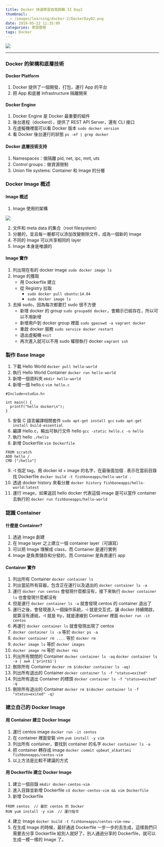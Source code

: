 ```yaml
---
title: Docker 快速學習自我挑戰 II Day2
thumbnail:
  - /images/learning/docker-2/DockerDay02.png
date: 2019-05-22 11:35:09
categories: 學習歷程
tags: Docker
---
```

<img src="/images/learning/docker-2/DockerDay02.png">

***
### Docker 的架構和底層技術
#### Docker Platform
1. Docker 提供了一個開發，打包，運行 App 的平台
2. 把 App 和底層 Infrastructure 隔離開來
#### Docker Engine
1. Docker Engine 是 Docker 最重要的組件
2. 後台進程（dockerd），提供了 REST API Server，還有 CLI 接口
3. 在虛擬機裡面可以看 Docker 版本
`sudo docker version`
4. 看 Docker 後台運行的狀態
`ps -ef | grep docker`
#### Docker 底層技術支持
1. Namespaces：做隔離 pid, net, ipc, mnt, uts
2. Control groups：做資源限制
3. Union file systems: Container 和 Image 的分層
### Docker Image 概述
#### Image 概述
1. Image 使用的架構

<img src="/images/learning/docker-2/DockerDay02-Image01.jpg">

2. 文件和 meta data 的集合（root filesystem）
3. 分層的，並且每一層都可以添加改變刪除文件，成為一個新的 Image
4. 不同的 Image 可以共享相同的 layer
5. Image 本身是唯讀的
#### Image 實作
1. 列出現在有的 docker image
`sudo docker image ls`
2. Image 的獲取
    - 用 Dockerfile 建立
    - 從 Registry 拉取
        - `sudo docker pull ubuntu:14.04`
        - `sudo docker image ls`
3. 去掉 sudo，因為每次都要打 sudo 很不方便
    - 新增 docker 的 group `sudo groupadd docker`，會顯示已經存在，所以可以不用新增
    - 新增用戶到 docker group 裡面 `sudo gpasswd -a vagrant docker`
    - 重啟 docker 服務 `sudo service docker restart`
    - 退出虛擬機 `exit`
    - 再次進入就可以不用 sudo 權限執行 docker `vagrant ssh`
### 製作 Base Image
1. 下載 Hello World `docker pull hello-world`
2. 執行 Hello World Container `docker run hello-world`
3. 新增一個資料夾 `mkdir hello-world`
4. 新增一個 hello.c `vim hello.c`
```
#Include<studio.h>

int main() {
  printf("hello docker\n");
}
```
5. 安裝 C 語言編譯相關套件
`sudo apt-get install gcc`
`sudo apt-get install build-essential`
6. 編譯 Hello.c，輸出可執行文件 hello
`gcc -static hello.c -o hello`
7. 執行 hello
`./hello`
8. 新增 Dockerfile `vim Dockerfile`
```
FROM scratch
ADD hello /
CMD ["/hello"]
```
9. -t 指定 tag，用 docker id + image 的名字，在最後面加個 . 表示在當前目錄找 Dockerfile
`docker build -t fishboneapps/hello-world .`
10. 透過 docker history 來看分層
`docker history fishboneapps/hello-world:latest`
11. 運行 image，如果返回 hello docker 代表這個 image 是可以當作 container 去執行的
`docker run fishboneapps/hello-world`
### 認識 Container
#### 什麼是 Container?
1. 透過 Image 創建
2. 在 Image layer 之上建立一個 container layer（可讀寫）
3. 可以把 Image 理解成 class，而 Container 是運行實例
4. Image 是負責儲存和分發的，而 Container 是負責運行 app
#### Container 實作
1. 列出所有 Container
`docker container ls`
2. 列出當前所有容器，包含正在運行以及退出的
`docker container ls -a`
3. 運行 `docker run centos` 會發現什麼都沒有，接下來執行 `docker container ls` 也會發現什麼都沒有
4. 但是運行 `docker container ls -a` 就會發現 centos 的 container 退出了
5. 運行之後，會發現進入一個操作系統，-i 就是交互式，讓 docker 持續開啟，就算沒有連結，-t 就是 tty，就是連線到 Container 裡面
`docker run -it centos`
6. 再運行 `docker container ls` 就會發現出現了 centos
7. `docker container ls -a` 等於 `docker ps -a`
8. `docker container rm ....` 等於 `docker rm`
9. `docker image ls` 等於 `docker images`
10. `docker image rm` 等於 `docker rmi`
11. 列出所有關閉的 Container
`docker container ls -aq`
`docker container ls -a | awk {'print$1'}`
12. 刪除所有 Container
`docker rm $(docker container ls -aq)`
13. 列出所有退出的 Container
`docker container ls -f "status=exited"`
14. 列出所有退出 Container 的標頭
`docker container ls -f "status=exited" -q`
15. 刪除所有退出的 Container
`docker rm $(docker container ls -f "status=exited" -q)`
### 建立自己的 Docker Image
#### 用 Container 建立 Docker Image
1. 運行 centos image
`docker run -it centos`
2. 在 container 裡面安裝 vim
`yum install -y vim`
3. 列出所有 container，要找到 container 的名字
`docker container ls -a`
4. 把 container 轉存成 image
`docker commit upbeat_albattani fishboneapps/centos-vim`
5. 以上方法是比較不建議的方式
#### 用 Dockerfile 建立 Docker Image
1. 建立一個目錄
`mkdir docker-centos-vim`
2. 進入目錄並新增 Dockerfile
`cd docker-centos-vim && vim Dockerfile`
3. 新增 Dockerfile
```
FROM centos  // 基於 centos 的 Docker
RUN yum install -y vim  // 運行指令
```
4. 建立 Image
`docker build -t fishboneapps/centos-vim-new .`
5. 在生成 Image 的時候，最好通過 Dockerfile 一步一步的去生成，這樣我們只需要去分享 Dockerfile 給別人就好了，別人通過分享的 Dockerfile，就可以生成一模一樣的 Image 了。